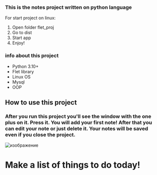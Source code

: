 ### This is the notes project written on python language


For start project on linux:
1. Open folder flet_proj
2. Go to dist
3. Start app
4. Enjoy!




### info about this project

- Python 3.10+
- Flet library
- Linux OS
- Mysql 
- OOP







## How to use this project


### After you run this project you'll see the window with the one plus on it. Press it. You will add your first note! After that you can edit your note or just delete it. Your notes will be saved  even if you close the project. 

![изображение](https://user-images.githubusercontent.com/105593765/232838217-24bd5d7f-5c8c-4baf-9e75-a40d15a72836.png)

# Make a list of things to do today!

